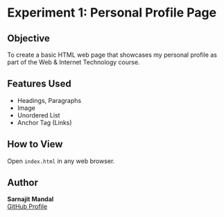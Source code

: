# Experiment 1: Personal Profile Page

## Objective
To create a basic HTML web page that showcases my personal profile as part of the Web & Internet Technology course.

## Features Used
- Headings, Paragraphs
- Image
- Unordered List
- Anchor Tag (Links)

## How to View
Open `index.html` in any web browser.

## Author
**Sarnajit Mandal**  
[GitHub Profile](https://github.com/sarna2k2)
